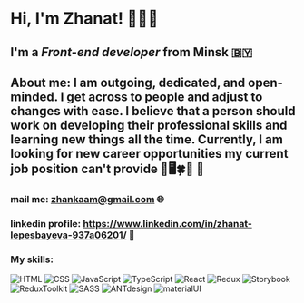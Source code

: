 # Hi, I'm **Zhanat**! 👋👩‍💻
## I'm a *Front-end developer* from Minsk 🇧🇾

## About me: I am outgoing, dedicated, and open-minded. I get across to people and adjust to changes with ease. I believe that a person should work on developing their professional skills and learning new things all the time. Currently, I am looking for new career opportunities my current job position can't provide 🙂🖥️🍀🥰 🎯

### mail me: zhankaam@gmail.com 🌐
### linkedin profile: https://www.linkedin.com/in/zhanat-lepesbayeva-937a06201/ 📱

### My skills: 
![HTML](https://img.shields.io/badge/-html5-orange?style=for-the-badge&logo=html5)
![CSS](https://img.shields.io/badge/-css3-blue?style=for-the-badge&logo=css3)
![JavaScript](https://img.shields.io/badge/-JavaScript-yellow?style=for-the-badge&logo=JavaScript)
![TypeScript](https://img.shields.io/badge/-TypeScript-white?style=for-the-badge&logo=TypeScript)
![React](https://img.shields.io/badge/-ReactJS-white?style=for-the-badge&logo=React)
![Redux](https://img.shields.io/badge/-Redux-blueviolet?style=for-the-badge&logo=Redux)
![Storybook](https://img.shields.io/badge/-Storybook-ff69bn?style=for-the-badge&logo=Storybook)
![ReduxToolkit](https://img.shields.io/badge/-ReduxToolkit-blueviolet?style=for-the-badge&logo=ReduxToolkit)
![SASS](https://img.shields.io/badge/-SASS-white?style=for-the-badge&logo=SASS)
![ANTdesign](https://img.shields.io/badge/-antdesign-white?style=for-the-badge&logo=AntDesign)
![materialUI](https://img.shields.io/badge/-materialUI-blue?style=for-the-badge&logo=materialUI)


<!--
**zhankaam/zhankaam** is a ✨ _special_ ✨ repository because its `README.md` (this file) appears on your GitHub profile.

Here are some ideas to get you started:


- 🔭 I’m currently working on a startup
- 🌱 I’m currently learning web development 👩‍💻
- 📫 How to reach me: https://www.linkedin.com/in/zhanat-lepesbayeva-937a06201/

